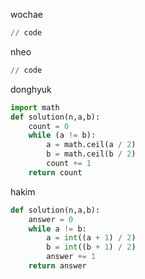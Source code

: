 wochae
```py
// code
```
nheo
```py
// code
```
donghyuk
```py
import math
def solution(n,a,b):
    count = 0
    while (a != b):
        a = math.ceil(a / 2)
        b = math.ceil(b / 2)
        count += 1
    return count
```
hakim
```py
def solution(n,a,b):
    answer = 0
    while a != b:
        a = int((a + 1) / 2)
        b = int((b + 1) / 2)
        answer += 1
    return answer
```
